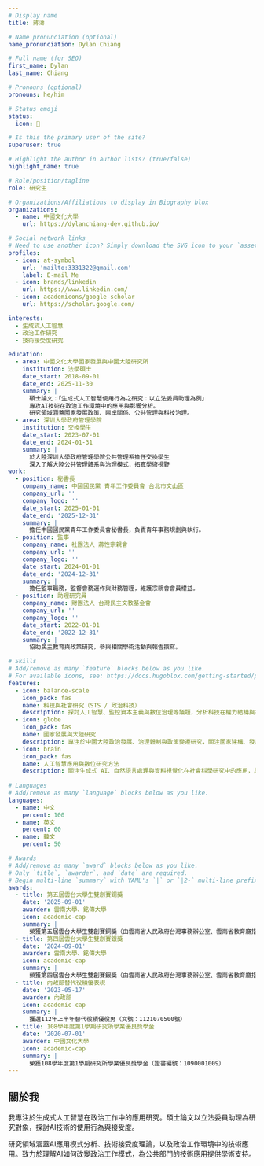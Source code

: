 ```yaml
---
# Display name
title: 蔣濤

# Name pronunciation (optional)
name_pronunciation: Dylan Chiang

# Full name (for SEO)
first_name: Dylan
last_name: Chiang

# Pronouns (optional)
pronouns: he/him

# Status emoji
status:
  icon: 💪

# Is this the primary user of the site?
superuser: true

# Highlight the author in author lists? (true/false)
highlight_name: true

# Role/position/tagline
role: 研究生

# Organizations/Affiliations to display in Biography blox
organizations:
  - name: 中國文化大學
    url: https://dylanchiang-dev.github.io/

# Social network links
# Need to use another icon? Simply download the SVG icon to your `assets/media/icons/` folder.
profiles:
  - icon: at-symbol
    url: 'mailto:3331322@gmail.com'
    label: E-mail Me
  - icon: brands/linkedin
    url: https://www.linkedin.com/
  - icon: academicons/google-scholar
    url: https://scholar.google.com/

interests:
  - 生成式人工智慧
  - 政治工作研究
  - 技術接受度研究

education:
  - area: 中國文化大學國家發展與中國大陸研究所
    institution: 法學碩士
    date_start: 2018-09-01
    date_end: 2025-11-30
    summary: |
      碩士論文：「生成式人工智慧使用行為之研究：以立法委員助理為例」
      專攻AI技術在政治工作環境中的應用與影響分析。
      研究領域涵蓋國家發展政策、兩岸關係、公共管理與科技治理。
  - area: 深圳大學政府管理學院
    institution: 交換學生
    date_start: 2023-07-01
    date_end: 2024-01-31
    summary: |
      於大陸深圳大學政府管理學院公共管理系擔任交換學生
      深入了解大陸公共管理體系與治理模式，拓寬學術視野
work:
  - position: 秘書長
    company_name: 中國國民黨 青年工作委員會 台北市文山區
    company_url: ''
    company_logo: ''
    date_start: 2025-01-01
    date_end: '2025-12-31'
    summary: |
      擔任中國國民黨青年工作委員會秘書長，負責青年事務規劃與執行。
  - position: 監事
    company_name: 社團法人 蔣性宗親會
    company_url: ''
    company_logo: ''
    date_start: 2024-01-01
    date_end: '2024-12-31'
    summary: |
      擔任監事職務，監督會務運作與財務管理，維護宗親會會員權益。
  - position: 助理研究員
    company_name: 財團法人 台灣民主文教基金會
    company_url: ''
    company_logo: ''
    date_start: 2022-01-01
    date_end: '2022-12-31'
    summary: |
      協助民主教育與政策研究，參與相關學術活動與報告撰寫。

# Skills
# Add/remove as many `feature` blocks below as you like.
# For available icons, see: https://docs.hugoblox.com/getting-started/page-builder/#icons
features:
  - icon: balance-scale
    icon_pack: fas
    name: 科技與社會研究（STS / 政治科技）
    description: 探討人工智慧、監控資本主義與數位治理等議題，分析科技在權力結構與社會治理中的政治意涵
  - icon: globe
    icon_pack: fas
    name: 國家發展與大陸研究
    description: 專注於中國大陸政治發展、治理體制與政策變遷研究，關注國家建構、發展戰略與社會轉型議題，並從比較政治視角分析兩岸互動與區域發展動態
  - icon: brain
    icon_pack: fas
    name: 人工智慧應用與數位研究方法
    description: 關注生成式 AI、自然語言處理與資料視覺化在社會科學研究中的應用，具備運用開源模型與工具設計研究流程的實務經驗
  
# Languages
# Add/remove as many `language` blocks below as you like.
languages:
  - name: 中文
    percent: 100
  - name: 英文
    percent: 60
  - name: 韓文
    percent: 50

# Awards
# Add/remove as many `award` blocks below as you like.
# Only `title`, `awarder`, and `date` are required.
# Begin multi-line `summary` with YAML's `|` or `|2-` multi-line prefix and indent 2 spaces below.
awards:
  - title: 第五屆雲台大學生雙創賽銅獎
    date: '2025-09-01'
    awarder: 雲南大學、銘傳大學
    icon: academic-cap
    summary: |
      榮獲第五屆雲台大學生雙創賽銅獎（由雲南省人民政府台灣事務辦公室、雲南省教育廳指導，雲南大學和台灣銘傳大學共同承辦）
  - title: 第四屆雲台大學生雙創賽銀獎
    date: '2024-09-01'
    awarder: 雲南大學、銘傳大學
    icon: academic-cap
    summary: |
      榮獲第四屆雲台大學生雙創賽銀獎（由雲南省人民政府台灣事務辦公室、雲南省教育廳指導，雲南大學和台灣銘傳大學共同承辦）
  - title: 內政部替代役績優表現
    date: '2023-05-17'
    awarder: 內政部
    icon: academic-cap
    summary: |
      獲選112年上半年替代役績優役男（文號：1121070500號）
  - title: 108學年度第1學期研究所學業優良獎學金
    date: '2020-07-01'
    awarder: 中國文化大學
    icon: academic-cap
    summary: |
      榮獲108學年度第1學期研究所學業優良獎學金（證書編號：1090001009）
---
```


## 關於我

我專注於生成式人工智慧在政治工作中的應用研究。碩士論文以立法委員助理為研究對象，探討AI技術的使用行為與接受度。

研究領域涵蓋AI應用模式分析、技術接受度理論，以及政治工作環境中的技術應用。致力於理解AI如何改變政治工作模式，為公共部門的技術應用提供學術支持。
